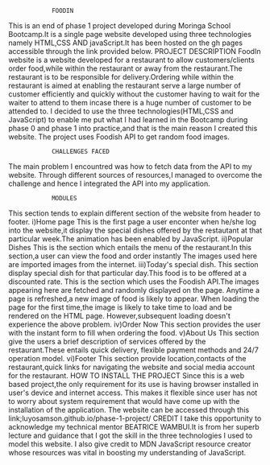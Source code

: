 
				FOODIN
This is an end of  phase 1 project developed during Moringa School Bootcamp.It is a single page website developed using three
technologies namely HTML,CSS AND javaScript.It has been hosted on the gh pages accessible through the link provided below.
				PROJECT DESCRIPTION
FoodIn website is a website developed for a restaurant to allow customers/clients order food,while within the restaurant or
away from the restaurant.The restaurant is to be responsible for delivery.Ordering while within the restaurant is aimed at enabling the 
restaurant serve a large number of customer efficiently and quickly without the customer having to wait for the 
waiter to attend to them incase there is a huge number of customer to be attended to.
I decided to use the three technologies(HTML,CSS and JavaScript) to enable me put what I had learned in the Bootcamp
during phase 0 and phase 1 into practice,and that is the main reason I created this website.
The project uses Foodish API to get random food images.

				CHALLENGES FACED
The main problem I encountred was how to fetch data from the API to my website.
Through different sources of resources,I managed to overcome the challenge and hence I integrated the API into my 
application.

				MODULES
This section tends to explain different section of the website from header to footer.
	i)Home page
This is the first page a user enconter when he/she log into the website,it display the special dishes offered 
by the restautant at that particular week.The animation has been enabled by JavaScript.
	ii)Popular Dishes
This is the section which entails the menu of the restaurant.In this section,a user can view the food and order instantly 
The images used here are imported images from the internet.
	iii)Today's special dish.
This section display special dish for that particular day.This food is to be offered at a discounted rate.
This is the section which uses the Foodish API.The images appearing here are fetched and randomly displayed on the page.
Anytime a page is refreshed,a new image of food is likely to appear.
When loading the page for the first time,the image is likely to take time to load and be rendered on the HTML page.
However,subsequent loading doesn't experience the above problem.
	iv)Order Now
This section provides the user with the instant form to fill when ordering the food.
	v)About Us
This section give the users a brief description of services offered by  the restaurant.These entails quick delivery,
flexible payment methods and 24/7 operation model.
	vi)Footer
This section provide location,contacts of the restaurant,quick links for navigating the website and social media account for the restaurant.
				HOW TO INSTALL THE PROJECT
Since this is a web based project,the only requirement for its use is having browser installed in user's device and internet access.
This makes it flexible since user has not to worry about system requirement that would have come up with the installation 
of the application.
The website can be accessed through this link;luyosamson.github.io/phase-1-project/
				CREDIT
I take this opportunity to acknowledge my technical mentor BEATRICE WAMBUI.It is from her superb lecture and guidance that
I got the skill in the three technologies I used to model this website.
I also give credit to MDN JavaScript resource creator whose resources was vital in boosting my understanding of JavaScript.  

